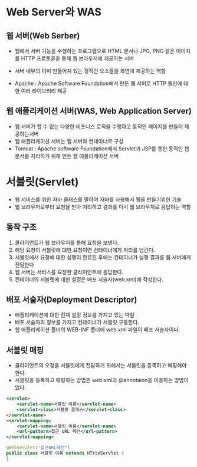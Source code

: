 # Web Server와 WAS

## 웹 서버(Web Serber)

- 웹에서 서버 기능을 수행하는 프로그램으로 HTML 문서나 JPG, PNG 같은 이미지를
  HTTP 프로토콜을 통해 웹 브라우저에 제공하는 서버

- 서버 내부의 이미 만들어져 있는 정적인 요소들을 화면에 제공하는 역할
- Apache : Apache Software Foundation에서 만든 웹 서버로 HTTP 통신에 대한 여러 라이브러리 제공

## 웹 애플리케이션 서버(WAS, Web Application Server)

- 웹 서버가 할 수 없는 다양한 비즈니스 로직을 수행하고 동적인 페이지를 만들어 제공하는서버
- 웹 애플리케이션 서버는 웹 서버와 컨테이너로 구성
- Tomcat : Apache software Foundation에서 Servlet과 JSP를 통한 동적인 웹 문서를
  처리하기 위해 만든 웹 애플리케이션 서버

# 서블릿(Servlet)

- 웹 서비스를 위한 자바 클래스를 말하며 자바를 사용해서 웹을 만들기위한 기술
- 웹 브라우저로부터 요청을 받아 처리하고 결과를 다시 웹 브라우저로 응답하는 역할

## 동작 구조

1. 클라이언트가 웹 브라우저를 통해 요청을 보낸다.
2. 해당 요청이 서블릿에 대한 요청이면 컨테이너에게 처리를 넘긴다.
3. 서블릿에서 요청에 대한 실행이 완료된 후에는 컨테이너가 실행 결과를 웹 서버에게 전달한다
4. 웹 서버는 서비스를 요청한 클라이언트에 응답한다.
5. 컨테이너의 서블렛에 대한 설정은 배포 서술자(web.xml)에 작성한다.

## 배포 서술자(Deployment Descriptor)

- 애플리케이션에 대한 전체 설정 정보를 가지고 있는 파일
- 배포 서술자의 정보를 가지고 컨테이너가 서블릿 구동한다.
- 웹 애플리케이션 폴더의 WEB-INF 폴더에 web.xml 파일이 배포 서술자이다.

## 서블릿 매핑

- 클라이언트의 오청을 서블릿에게 전달하기 위해서는 서블릿을 등록하고 매핑해야 한다.
- 서블릿을 등록하고 매핑하는 방법은 web.xml과 @annotaion을 이용하는 방법이 있다.

```xml
<servlet>
    <servlet-name>서블릿 이름</servlet-name>
    <servlet-class>서블릿 클래스</servlet-class>
</servlet-name>
<servlet-mapping>
    <servlet-name>서블릿 이름</servlet-name>
    <url-pattern>접근 URL 패턴</url-pattern>
</servlet-mapping>
```

```java
@WebServlet("접근URL패턴")
public class 서블릿 이름 extends HTttoServlet {
}
```

